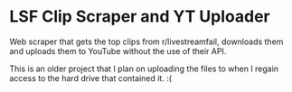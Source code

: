 # LSF Clip Scraper and YT Uploader

Web scraper that gets the top clips from r/livestreamfail, downloads them and uploads them to YouTube without the use of their API.

This is an older project that I plan on uploading the files to when I regain access to the hard drive that contained it. :(
